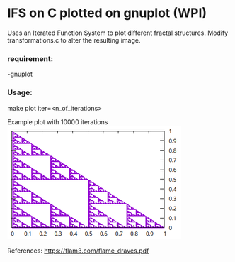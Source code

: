 # IFS on C plotted on gnuplot (WPI)

Uses an Iterated Function System to plot different fractal structures. Modify transformations.c to alter the resulting image.

### requirement:
-gnuplot

### Usage:

make plot iter=<n_of_iterations>

Example plot with
10000 iterations
![](exampleplot.png)

References:
https://flam3.com/flame_draves.pdf